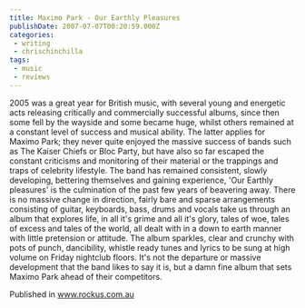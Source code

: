 ```yaml
---
title: Maximo Park - Our Earthly Pleasures
publishDate: 2007-07-07T00:20:59.000Z
categories:
 - writing
 - chrischinchilla
tags: 
 - music 
 - reviews
---
```


2005 was a great year for British music, with several young and energetic acts releasing critically and commercially successful albums, since then some fell by the wayside and some became huge, whilst others remained at a constant level of success and musical ability. The latter applies for Maximo Park; they never quite enjoyed the massive success of bands such as The Kaiser Chiefs or Bloc Party, but have also so far escaped the constant criticisms and monitoring of their material or the trappings and traps of celebrity lifestyle. The band has remained consistent, slowly developing, bettering themselves and gaining experience, 'Our Earthly pleasures' is the culmination of the past few years of beavering away. There is no massive change in direction, fairly bare and sparse arrangements consisting of guitar, keyboards, bass, drums and vocals take us through an album that explores life, in all it's grime and all it's glory, tales of woe, tales of excess and tales of the world, all dealt with in a down to earth manner with little pretension or attitude. The album sparkles, clear and crunchy with pots of punch, dancibility, whistle ready tunes and lyrics to be sung at high volume on Friday nightclub floors. It's not the departure or massive development that the band likes to say it is, but a damn fine album that sets Maximo Park ahead of their competitors.

Published in www.rockus.com.au
